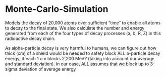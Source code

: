 # Monte-Carlo-Simulation

Models the decay of 20,000 atoms over sufficient “time” to enable all atoms to decay to the final state. We also calculate the number and energy generated from each of the four types of decay processes (a, b, R, Z) in this radioactive decay chain.
 
As alpha-particle decay is very harmful to humans, we can figure out how thick (cm) of a shield would be needed to safety block ALL a-particle decay energy, if each 1 cm blocks 2,200 MeV? (taking into account our average and standard deviation). In our case, ALL assumes that we block up to 3-sigma deviation of average energy
